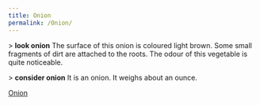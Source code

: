 ```yaml
---
title: Onion
permalink: /Onion/
---
```


\> **look onion** The surface of this onion is coloured light brown.
Some small fragments of dirt are attached to the roots. The odour of
this vegetable is quite noticeable.

\> **consider onion** It is an onion. It weighs about an ounce.

[Onion](Category:_Consumables "wikilink")
